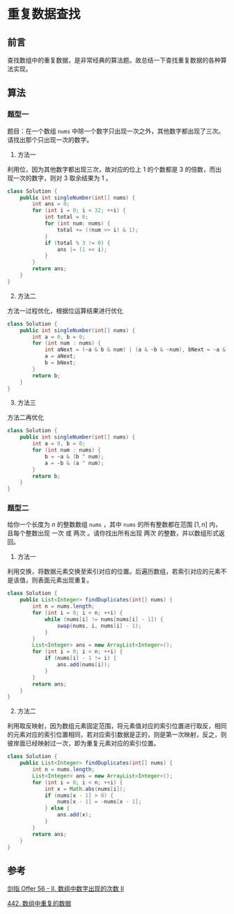 # 重复数据查找


## 前言

查找数组中的重复数据，是非常经典的算法题。故总结一下查找重复数据的各种算法实现。

## 算法

### 题型一

 题目：在一个数组 `nums` 中除一个数字只出现一次之外，其他数字都出现了三次。请找出那个只出现一次的数字。

1. 方法一

利用位，因为其他数字都出现三次，故对应的位上 $1$ 的个数都是 $3$ 的倍数，而出现一次的数字，则对 $3$ 取余结果为 $1$ 。

```java
class Solution {
    public int singleNumber(int[] nums) {
        int ans = 0;
        for (int i = 0; i < 32; ++i) {
            int total = 0;
            for (int num: nums) {
                total += ((num >> i) & 1);
            }
            if (total % 3 != 0) {
                ans |= (1 << i);
            }
        }
        return ans;
    }
}
```

2. 方法二

方法一过程优化，根据位运算结果进行优化

```java
class Solution {
    public int singleNumber(int[] nums) {
        int a = 0, b = 0;
        for (int num : nums) {
            int aNext = (~a & b & num) | (a & ~b & ~num), bNext = ~a & (b ^ num);
            a = aNext;
            b = bNext;
        }
        return b;
    }
}
```

3. 方法三

方法二再优化

```java
class Solution {
    public int singleNumber(int[] nums) {
        int a = 0, b = 0;
        for (int num : nums) {
            b = ~a & (b ^ num);
            a = ~b & (a ^ num);
        }
        return b;
    }
}
```

### 题型二

给你一个长度为 $n$ 的整数数组 `nums` ，其中 `nums` 的所有整数都在范围 $[1, n]$ 内，且每个整数出现 一次 或 两次 。请你找出所有出现 两次 的整数，并以数组形式返回。

1. 方法一

利用交换，将数据元素交换至索引对应的位置。后遍历数组，若索引对应的元素不是该值，则表面元素出现重复。

```java
class Solution {
    public List<Integer> findDuplicates(int[] nums) {
        int n = nums.length;
        for (int i = 0; i < n; ++i) {
            while (nums[i] != nums[nums[i] - 1]) {
                swap(nums, i, nums[i] - 1);
            }
        }
        List<Integer> ans = new ArrayList<Integer>();
        for (int i = 0; i < n; ++i) {
            if (nums[i] - 1 != i) {
                ans.add(nums[i]);
            }
        }
        return ans;
    }
}
```

2. 方法二

利用取反映射，因为数组元素固定范围，将元素值对应的索引位置进行取反，相同的元素对应的索引位置相同，若对应索引数据是正的，则是第一次映射，反之，则彼岸面已经映射过一次，即为重复元素对应的索引位置。

```java
class Solution {
    public List<Integer> findDuplicates(int[] nums) {
        int n = nums.length;
        List<Integer> ans = new ArrayList<Integer>();
        for (int i = 0; i < n; ++i) {
            int x = Math.abs(nums[i]);
            if (nums[x - 1] > 0) {
                nums[x - 1] = -nums[x - 1];
            } else {
                ans.add(x);
            }
        }
        return ans;
    }
}
```

## 参考

[剑指 Offer 56 - II. 数组中数字出现的次数 II](https://leetcode-cn.com/problems/shu-zu-zhong-shu-zi-chu-xian-de-ci-shu-ii-lcof/) 

[442. 数组中重复的数据](https://leetcode-cn.com/problems/find-all-duplicates-in-an-array/) 

